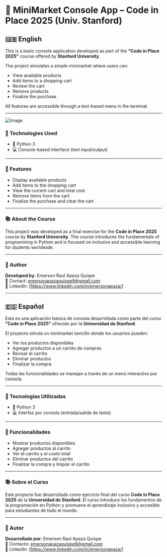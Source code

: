 # 🛒 MiniMarket Console App – Code in Place 2025 (Univ. Stanford)

## 🇬🇧 English

This is a basic console application developed as part of the **"Code in Place 2025"** course offered by **Stanford University**.

The project simulates a simple minimarket where users can:
- View available products
- Add items to a shopping cart
- Review the cart
- Remove products
- Finalize the purchase

All features are accessible through a text-based menu in the terminal.

---
![image](https://github.com/user-attachments/assets/1fe075ea-958c-415b-bcb7-74359e3fca0f)

### 🔧 Technologies Used

- 🐍 Python 3
- 💻 Console-based interface (text input/output)

---

### 🚀 Features

- Display available products
- Add items to the shopping cart
- View the current cart and total cost
- Remove items from the cart
- Finalize the purchase and clear the cart

---

### 📚 About the Course

This project was developed as a final exercise for the **Code in Place 2025** course by **Stanford University**. The course introduces the fundamentals of programming in Python and is focused on inclusive and accessible learning for students worldwide.

---

### 💼 Author

**Developed by:** Emerson Raul Apaza Quispe  
📧 Contact: emersonapazaquispe9@gmail.com  <br>
🔗 LinkedIn: [https://www.linkedin.com/in/emersonapaza/]

---

## 🇪🇸 Español

Esta es una aplicación básica de consola desarrollada como parte del curso **"Code in Place 2025"** ofrecido por la **Universidad de Stanford**.

El proyecto simula un minimarket sencillo donde los usuarios pueden:
- Ver los productos disponibles
- Agregar productos a un carrito de compras
- Revisar el carrito
- Eliminar productos
- Finalizar la compra

Todas las funcionalidades se manejan a través de un menú interactivo por consola.

---

### 🔧 Tecnologías Utilizadas

- 🐍 Python 3
- 💻 Interfaz por consola (entrada/salida de texto)

---

### 🚀 Funcionalidades

- Mostrar productos disponibles
- Agregar productos al carrito
- Ver el carrito y el costo total
- Eliminar productos del carrito
- Finalizar la compra y limpiar el carrito

---

### 📚 Sobre el Curso

Este proyecto fue desarrollado como ejercicio final del curso **Code in Place 2025** de la **Universidad de Stanford**. El curso introduce los fundamentos de la programación en Python y promueve el aprendizaje inclusivo y accesible para estudiantes de todo el mundo.

---

### 💼 Autor

**Desarrollado por:** Emerson Raul Apaza Quispe  
📧 Contacto: emersonapazaquispe9@gmail.com  <br>
🔗 LinkedIn: [https://www.linkedin.com/in/emersonapaza/]
